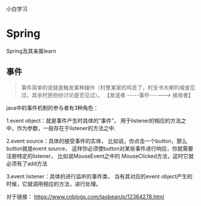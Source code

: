小白学习

# Spring
Spring及其亲属learn

## 事件
> 事件简单的说就是触发某种操作（村里某家的鸡丢了，村支书大喇叭喊谁见过，其余村民纷纷讨论是否见过）。
>【发送者    -----事件------>   接收者】

java中的事件机制的参与者有3种角色：

1.event object：就是事件产生时具体的“事件”，
    用于listener的相应的方法之中，作为参数，一般存在于listener的方法之中.

2.event source：具体的接受事件的实体，
    比如说，你点击一个button，那么button就是event source，
    这样你必须使button对某些事件进行响应，你就需要注册特定的listener，
    比如说MouseEvent之中的 MouseClicked方法，这时它就必须有了add方法

3.event listener：具体的进行监听的事件类，
当有其对应的event object产生的时候，它就调用相应的方法，进行处理。


对于链接：
https://www.cnblogs.com/taobean/p/12364278.html
